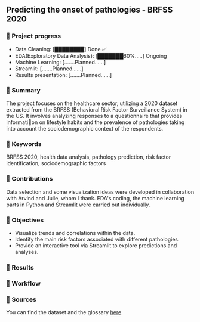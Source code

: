 ## Predicting the onset of pathologies - BRFSS 2020

### 📃 Project progress

- Data Cleaning: [████████] Done ✅  
- EDA(Exploratory Data Analysis): [███████60%.....] Ongoing   
- Machine Learning: [.......Planned......]  
- Streamlit: [.......Planned......]  
- Results presentation: [.......Planned......]

### 📃 Summary 
The project focuses on the healthcare sector, utilizing a 2020 dataset extracted from the BRFSS (Behavioral Risk Factor Surveillance System) in the US. It involves analyzing responses to a questionnaire that provides informati📵on on lifestyle habits and the prevalence of pathologies taking into account the sociodemographic context of the respondents.

### 📃 Keywords 
BRFSS 2020, health data analysis, pathology prediction, risk factor identification, sociodemographic factors

### 📃 Contributions 
Data selection and some visualization ideas were developed in collaboration with Arvind and Julie, whom I thank. EDA's coding, the machine learning parts in Python and Streamlit were carried out individually.

### 📃 Objectives
- Visualize trends and correlations within the data.
- Identify the main risk factors associated with different pathologies.
- Provide an interactive tool via Streamlit to explore predictions and analyses.

### 📃 Results 

### 📃 Workflow 

### 📃 Sources 
You can find the dataset and the glossary [here](https://www.cdc.gov/brfss/annual_data/annual_2020.html)
